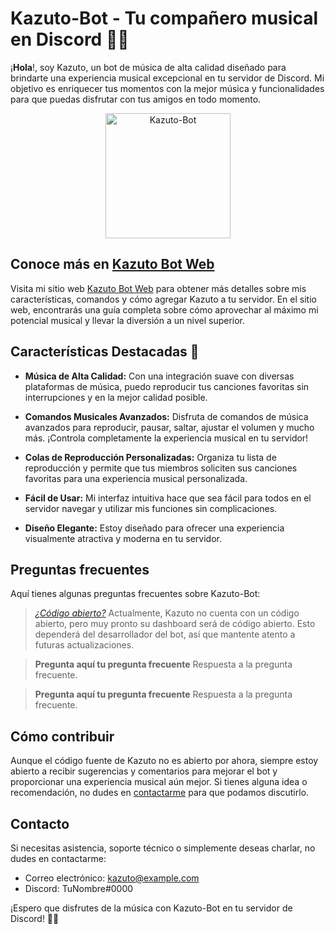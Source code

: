 <!-- Kazuto-Bot -->
# Kazuto-Bot - Tu compañero musical en Discord 🎵🤖

¡**Hola**!, soy Kazuto, un bot de música de alta calidad diseñado para brindarte una experiencia musical excepcional en tu servidor de Discord. Mi objetivo es enriquecer tus momentos con la mejor música y funcionalidades para que puedas disfrutar con tus amigos en todo momento.

<p align="center">
  <img src="https://kazutobot.ml/assets/images/kazuto-logo.png" alt="Kazuto-Bot" width="200">
</p>

## Conoce más en [Kazuto Bot Web](https://kazutobot.ml/)
Visita mi sitio web [Kazuto Bot Web](https://kazutobot.ml/) para obtener más detalles sobre mis características, comandos y cómo agregar Kazuto a tu servidor. En el sitio web, encontrarás una guía completa sobre cómo aprovechar al máximo mi potencial musical y llevar la diversión a un nivel superior.

## Características Destacadas 🚀

- **Música de Alta Calidad:** Con una integración suave con diversas plataformas de música, puedo reproducir tus canciones favoritas sin interrupciones y en la mejor calidad posible.

- **Comandos Musicales Avanzados:** Disfruta de comandos de música avanzados para reproducir, pausar, saltar, ajustar el volumen y mucho más. ¡Controla completamente la experiencia musical en tu servidor!

- **Colas de Reproducción Personalizadas:** Organiza tu lista de reproducción y permite que tus miembros soliciten sus canciones favoritas para una experiencia musical personalizada.

- **Fácil de Usar:** Mi interfaz intuitiva hace que sea fácil para todos en el servidor navegar y utilizar mis funciones sin complicaciones.

- **Diseño Elegante:** Estoy diseñado para ofrecer una experiencia visualmente atractiva y moderna en tu servidor.

## Preguntas frecuentes
Aquí tienes algunas preguntas frecuentes sobre Kazuto-Bot:

> *[¿Código abierto?](https://kazutobot.ml/faq)*
Actualmente, Kazuto no cuenta con un código abierto, pero muy pronto su dashboard será de código abierto. Esto dependerá del desarrollador del bot, así que mantente atento a futuras actualizaciones.

> **Pregunta aquí tu pregunta frecuente**
> Respuesta a la pregunta frecuente.

> **Pregunta aquí tu pregunta frecuente**
> Respuesta a la pregunta frecuente.

## Cómo contribuir
Aunque el código fuente de Kazuto no es abierto por ahora, siempre estoy abierto a recibir sugerencias y comentarios para mejorar el bot y proporcionar una experiencia musical aún mejor. Si tienes alguna idea o recomendación, no dudes en [contactarme](https://kazutobot.ml/contacto) para que podamos discutirlo.

## Contacto
Si necesitas asistencia, soporte técnico o simplemente deseas charlar, no dudes en contactarme:

- Correo electrónico: kazuto@example.com
- Discord: TuNombre#0000

¡Espero que disfrutes de la música con Kazuto-Bot en tu servidor de Discord! 🎵🤖
